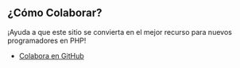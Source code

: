 ## ¿Cómo Colaborar?

¡Ayuda a que este sitio se convierta en el mejor recurso para nuevos programadores en PHP!

* [Colabora en GitHub](https://github.com/phpdevenezuela/php-the-right-way/tree/gh-pages)

